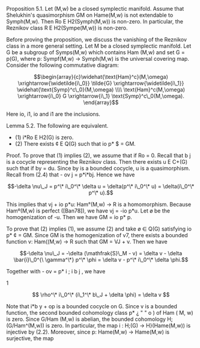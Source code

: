 Proposition 5.1. Let (M,w) be a closed symplectic manifold. Assume that Shelukhin's quasimorphism GM on Hame(M,w) is not extendable to Symph(M,w). Then Ro E H2(Symph(M,w)) is non-zero. In particular, the Reznikov class R E H2(Sympe(M,w)) is non-zero.

Before proving the proposition, we discuss the vanishing of the Reznikov class in a more general setting. Let M be a closed symplectic manifold. Let G be a subgroup of Symps(M,w) which contains Ham (M,w) and set G = p(G), where p: Sympf(M,w) -> Symph(M,w) is the universal covering map. Consider the following commutative diagram:

$$\begin{array}{c}\widehat{\text{Ham}^c}(M,\omega) \xrightarrow{\widetilde{i\_0}} \tilde{G} \xrightarrow{\widetilde{i\_1}} \widehat{\text{Symp}^c\_0}(M,\omega) \\\\ \text{Ham}^c(M,\omega) \xrightarrow{i\_0} G \xrightarrow{i\_1} \text{Symp}^c\_0(M,\omega). \end{array}$$

Here io, i1, io and i1 are the inclusions.

Lemma 5.2. The following are equivalent.

- (1) i\*Ro E H2(G) is zero.
- (2) There exists ¢ E Q(G) such that io p\* \$ = GM.

Proof. To prove that (1) implies (2), we assume that if Ro = 0. Recall that b j is a cocycle representing the Reznikov class. Then there exists u E C+(G) such that if by = du. Since by is a bounded cocycle, u is a quasimorphism. Recall from (2.4) that - ov j = p\*i\*bj. Hence we have

$$-\delta \nu\_J = p^\* i\_0^\* \delta u = \delta(p^\* i\_0^\* u) = \delta(i\_0^\* p^\* u).$$

This implies that vj + io p\*u: Ham°(M,w) -> R is a homomorphism. Because Hamº(M,w) is perfect ([Ban78]), we have vj = -io p\*u. Let ø be the homogenization of -u. Then we have GM = io p\* p.

To prove that (2) implies (1), we assume (2) and take ø ∈ Q(G) satisfying io p\* ¢ = GM. Since GM is the homogenization of v7, there exists a bounded function v: Ham((M,w) -> R such that GM = VJ + v. Then we have

$$-\delta \nu\_J = -\delta (\mathfrak{S}\_M - v) = \delta v - \delta \bar{i}\_0^{\ \gamma^\*} p^\* \phi = \delta v - p^\* i\_0^\* \delta \phi.$$

Together with - ov = p\* i ; i b j , we have

1

$$
\rho^\* i\_0^\* (i\_1^\* b\_J + \delta \phi) = \delta v
$$

Note that i\*b y + op is a bounded cocycle on G. Since v is a bounded function, the second bounded cohomology class p\* ¿ " " o ) of Ham ( M, w) is zero. Since G/Ham (M,w) is abelian, the bounded cohomology H;(G/Ham^(M,w)) is zero. In particular, the map i : H;(G) -> H}(Hame(M,w)) is injective by (2.2). Moreover, since p: Hame(M,w) -> Hame(M,w) is surjective, the map